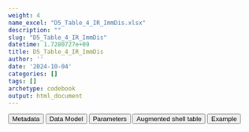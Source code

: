 ```yaml
---
weight: 4
name_excel: "D5_Table_4_IR_ImmDis.xlsx"
description: ""
slug: "D5_Table_4_IR_ImmDis"
datetime: 1.7280727e+09
title: D5_Table_4_IR_ImmDis
author: ''
date: '2024-10-04'
categories: []
tags: []
archetype: codebook
output: html_document
---
```


<div class="tab">
<button class="tablinks" onclick="openCity(event, &#39;Metadata&#39;)" id="defaultOpen">Metadata</button>
<button class="tablinks" onclick="openCity(event, &#39;Data Model&#39;)">Data Model</button>
<button class="tablinks" onclick="openCity(event, &#39;Parameters&#39;)">Parameters</button>
<button class="tablinks" onclick="openCity(event, &#39;Augmented shell table&#39;)">Augmented shell table</button>
<button class="tablinks" onclick="openCity(event, &#39;Example&#39;)">Example</button>
</div>
<div class="tabcontent"></div>

